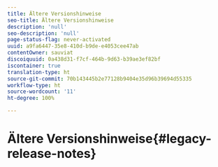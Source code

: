 ```yaml
---
title: Ältere Versionshinweise
seo-title: Ältere Versionshinweise
description: 'null'
seo-description: 'null'
page-status-flag: never-activated
uuid: a9fa6447-35e8-410d-b9de-e4053cee47ab
contentOwner: sauviat
discoiquuid: 0a438d31-f7cf-464b-9d63-b39ae3ef82bf
iscontainer: true
translation-type: ht
source-git-commit: 70b143445b2e77128b9404e35d96b39694d55335
workflow-type: ht
source-wordcount: '11'
ht-degree: 100%

---
```



# Ältere Versionshinweise{#legacy-release-notes}

